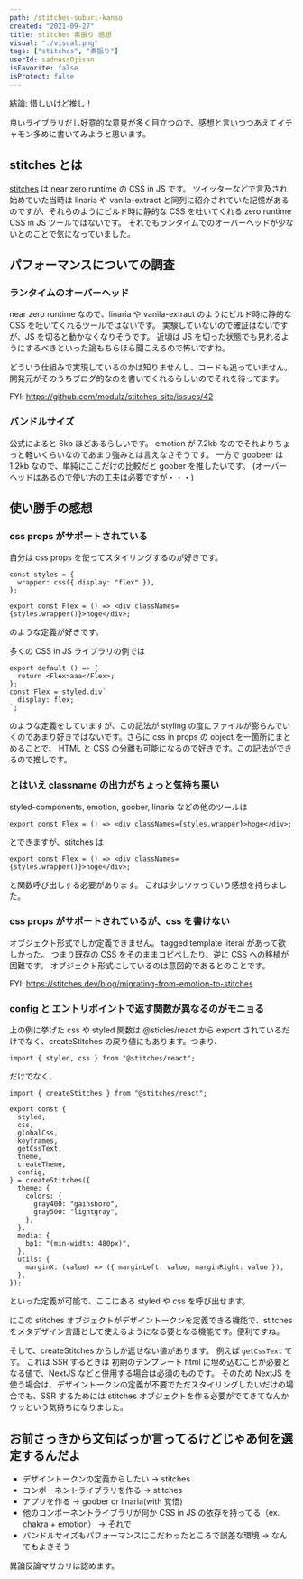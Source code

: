 ```yaml
---
path: /stitches-suburi-kanso
created: "2021-09-27"
title: stitches 素振り 感想
visual: "./visual.png"
tags: ["stitches", "素振り"]
userId: sadnessOjisan
isFavorite: false
isProtect: false
---
```


結論: 惜しいけど推し！

良いライブラリだし好意的な意見が多く目立つので、感想と言いつつあえてイチャモン多めに書いてみようと思います。

## stitches とは

[stitches](https://stitches.dev/) は near zero runtime の CSS in JS です。
ツイッターなどで言及され始めていた当時は linaria や vanila-extract と同列に紹介されていた記憶があるのですが、それらのようにビルド時に静的な CSS を吐いてくれる zero runtime CSS in JS ツールではないです。
それでもランタイムでのオーバーヘッドが少ないとのことで気になっていました。

## パフォーマンスについての調査

### ランタイムのオーバーヘッド

near zero runtime なので、linaria や vanila-extract のようにビルド時に静的な CSS を吐いてくれるツールではないです。
実験していないので確証はないですが、JS を切ると動かなくなりそうです。
近頃は JS を切った状態でも見れるようにするべきといった論もちらほら聞こえるので怖いですね。

どういう仕組みで実現しているのかは知りませんし、コードも追っていません。
開発元がそのうちブログ的なのを書いてくれるらしいのでそれを待ってます。

FYI: <https://github.com/modulz/stitches-site/issues/42>

### バンドルサイズ

公式によると 6kb ほどあるらしいです。
emotion が 7.2kb なのでそれよりちょっと軽いくらいなのであまり強みとは言えなさそうです。
一方で goobeer は 1.2kb なので、単純にここだけの比較だと goober を推したいです。
(オーバーヘッドはあるので使い方の工夫は必要ですが・・・)

## 使い勝手の感想

### css props がサポートされている

自分は css props を使ってスタイリングするのが好きです。

```tsx
const styles = {
  wrapper: css({ display: "flex" }),
};

export const Flex = () => <div classNames={styles.wrapper()}>hoge</div>;
```

のような定義が好きです。

多くの CSS in JS ライブラリの例では

```tsx
export default () => {
  return <Flex>aaa</Flex>;
};
const Flex = styled.div`
  display: flex;
`;
```

のような定義をしていますが、この記法が styling の度にファイルが膨らんでいくのであまり好きではないです。さらに css in props の object を一箇所にまとめることで、 HTML と CSS の分離も可能になるので好きです。この記法ができるので推しです。

### とはいえ classname の出力がちょっと気持ち悪い

styled-components, emotion, goober, linaria などの他のツールは

```tsx
export const Flex = () => <div classNames={styles.wrapper}>hoge</div>;
```

とできますが、stitches は

```tsx
export const Flex = () => <div classNames={styles.wrapper()}>hoge</div>;
```

と関数呼び出しする必要があります。
これは少しウッっていう感想を持ちました。

### css props がサポートされているが、css を書けない

オブジェクト形式でしか定義できません。
tagged template literal があって欲しかった。
つまり既存の CSS をそのままコピペしたり、逆に CSS への移植が困難です。
オブジェクト形式にしているのは意図的であるとのことです。

FYI: <https://stitches.dev/blog/migrating-from-emotion-to-stitches>

### config と エントリポイントで返す関数が異なるのがモニョる

上の例に挙げた css や styled 関数は @sticles/react から export されているだけでなく、createStitches の戻り値にもあります。つまり、

```tsx
import { styled, css } from "@stitches/react";
```

だけでなく、

```tsx
import { createStitches } from "@stitches/react";

export const {
  styled,
  css,
  globalCss,
  keyframes,
  getCssText,
  theme,
  createTheme,
  config,
} = createStitches({
  theme: {
    colors: {
      gray400: "gainsboro",
      gray500: "lightgray",
    },
  },
  media: {
    bp1: "(min-width: 480px)",
  },
  utils: {
    marginX: (value) => ({ marginLeft: value, marginRight: value }),
  },
});
```

といった定義が可能で、ここにある styled や css を呼び出せます。

にこの stitches オブジェクトがデザイントークンを定義できる機能で、stitches をメタデザイン言語として使えるようになる要となる機能です。便利ですね。

そして、createStitches からしか返せない値があります。
例えば `getCssText` です。
これは SSR するときは 初期のテンプレート html に埋め込むことが必要となる値で、NextJS などと併用する場合は必須のものです。
そのため NextJS を使う場合は、デザイントークンの定義が不要でただスタイリングしたいだけの場合でも、SSR するためには stitches オブジェクトを作る必要がでてきてなんかウッという気持ちになりました。

## お前さっきから文句ばっか言ってるけどじゃあ何を選定するんだよ

- デザイントークンの定義からしたい → stitches
- コンポーネントライブラリを作る → stitches
- アプリを作る → goober or linaria(with 覚悟)
- 他のコンポーネントライブラリが何か CSS in JS の依存を持ってる（ex. chakra + emotion） → それで
- バンドルサイズもパフォーマンスにこだわったところで誤差な環境 → なんでもよさそう

異論反論マサカリは認めます。
